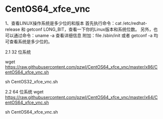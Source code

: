 # CentOS64_xfce_vnc
1、查看LINUX操作系统是多少位的和版本
首先执行命令：cat /etc/redhat-release 和 getconf LONG_BIT，查看一下你的Linux版本和系统位数。
另外，也可以通过命令：uname -a 查看详细信息
附加：file /sbin/init 或者 getconf -a 均可查看系统是多少位的。

2.1 32 位系统

wget https://raw.githubusercontent.com/pzwl/CentOS64_xfce_vnc/master/x86/CentOS64_xfce_vnc.sh

sh CentOS32_xfce_vnc.sh

2.2 64 位系统
wget https://raw.githubusercontent.com/pzwl/CentOS64_xfce_vnc/master/x64/CentOS64_xfce_vnc.sh

sh CentOS64_xfce_vnc.sh
